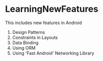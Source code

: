 # LearningNewFeatures

This includes new features in Android

1) Design Patterns
2) Constraints in Layouts
3) Data Binding
4) Using ORM
5) Using 'Fast Android' Networking Library
